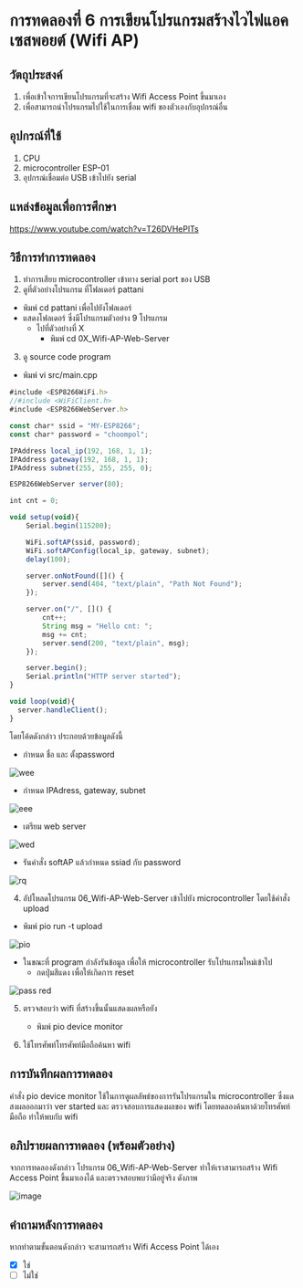 # การทดลองที่ 6 การเขียนโปรแกรมสร้างไวไฟแอคเซสพอยต์ (Wifi AP)

## วัตถุประสงค์ 
1. เพื่อเข้าใจการเขียนโปรแกรมที่จะสร้าง Wifi Access Point ขึ้นมาเอง 
2. เพื่อสามารถนำโปรแกรมไปใช้ในการเชื่อม wifi ของตัวเองกับอุปกรณ์อื่น

## อุปกรณ์ที่ใช้ 
1. CPU
2. microcontroller ESP-01
3. อุปกรณ์เชื่อมต่อ USB เข้าไปยัง serial

## แหล่งข้อมูลเพื่อการศึกษา
https://www.youtube.com/watch?v=T26DVHePlTs

## วิธีการทำการทดลอง 
1. ทำการเสียบ microcontroller เข้าทาง serial port ของ USB 
2. ดูที่ตัวอย่างโปรแกรม ที่โฟลเดอร์ pattani
- พิมพ์ cd pattani เพื่อไปยังโฟลเดอร์
- แสดงโฟลเดอร์ ซึ่งมีโปรแกรมตัวอย่าง 9 โปรแกรม
  - ไปที่ตัวอย่างที่ X
    - พิมพ์ cd 0X_Wifi-AP-Web-Server
3. ดู source code program 
- พิมพ์ vi src/main.cpp

```javascript
#include <ESP8266WiFi.h>
//#include <WiFiClient.h>
#include <ESP8266WebServer.h>

const char* ssid = "MY-ESP8266";
const char* password = "choompol";

IPAddress local_ip(192, 168, 1, 1);
IPAddress gateway(192, 168, 1, 1);
IPAddress subnet(255, 255, 255, 0);

ESP8266WebServer server(80);

int cnt = 0;

void setup(void){
	Serial.begin(115200);

	WiFi.softAP(ssid, password);
	WiFi.softAPConfig(local_ip, gateway, subnet);
	delay(100);

	server.onNotFound([]() {
		server.send(404, "text/plain", "Path Not Found");
	});

	server.on("/", []() {
		cnt++;
		String msg = "Hello cnt: ";
		msg += cnt;
		server.send(200, "text/plain", msg);
	});

	server.begin();
	Serial.println("HTTP server started");
}

void loop(void){
  server.handleClient();
}
```
โดยโค้ดดังกล่าว ประกอบด้วยข้อมูลดังนี้

- กำหนด ชื่อ และ ตั้งpassword

![wee](https://user-images.githubusercontent.com/81258597/112364328-f8e5da00-8d08-11eb-92a3-ec566fde447e.png)


- กำหนด IPAdress, gateway, subnet

![eee](https://user-images.githubusercontent.com/81258597/112364388-09965000-8d09-11eb-9069-4c8761da4de0.png)


- เตรียม web server

![wed](https://user-images.githubusercontent.com/81258597/112364444-19159900-8d09-11eb-9585-ed6f7249e345.png)


- รันคำสั่ง softAP แล้วกำหนด ssiad กับ password

![rq](https://user-images.githubusercontent.com/81258597/112364613-4cf0be80-8d09-11eb-895e-26c7e80ac2b8.png)


4. อัปโหลดโปรแกรม 06_Wifi-AP-Web-Server เข้าไปยัง microcontroller โดยใช้คำสั่ง upload
  - พิมพ์ pio run -t upload

![pio ](https://user-images.githubusercontent.com/81258597/112364711-62fe7f00-8d09-11eb-9076-74b1eac9e4e9.png)


  - ในขณะที่ program กำลังรันข้อมูล เพื่อให้ microcontroller รับโปรแกรมใหม่เข้าไป
    - กดปุ่มสีแดง เพื่อให้เกิดการ reset
 
![pass red](https://user-images.githubusercontent.com/81258597/112364781-790c3f80-8d09-11eb-8138-c73b7a615c0e.png)


5. ตรวจสอบว่า wifi ที่สร้างขึ้นนั้นแสดงผลหรือยัง 
    - พิมพ์ pio device monitor


6. ใช้โทรศัพท์โทรศัพท์มือถือค้นหา wifi

## การบันทึกผลการทดลอง 
   คำสั่ง pio device monitor ใช้ในการดูผลลัพธ์ของการรันโปรแกรมใน microcontroller ซึ่งแดสงผลออกมาว่า ver started และ ตรวจสอบการแสดงผลของ wifi โดยทดลองค้นหาด้วยโทรศัพท์มือถือ ทำให้พบกับ wifi 

## อภิปรายผลการทดลอง (พร้อมตัวอย่าง)
   จากการทดลองดังกล่าว โปรแกรม 06_Wifi-AP-Web-Server ทำให้เราสามารถสร้าง Wifi Access Point ขึ้นมาเองได้ และตรวจสอบพบว่ามีอยู่จริง ดังภาพ
   
![image](https://user-images.githubusercontent.com/80879678/112094339-ad7ae100-8bcd-11eb-98da-a0eb09f63ef6.jpg)

## คำถามหลังการทดลอง 
หากทำตามขั้นตอนดังกล่าว จะสามารถสร้าง Wifi Access Point ได้เอง
- [x] ใช่
- [ ] ไม่ใช่
